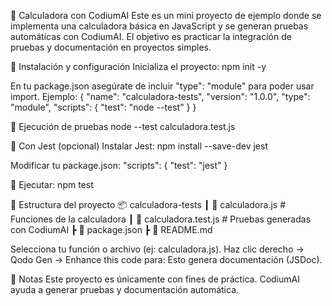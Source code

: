 🧮 Calculadora con CodiumAI
Este es un mini proyecto de ejemplo donde se implementa una calculadora básica en JavaScript y se generan pruebas automáticas con CodiumAI.
El objetivo es practicar la integración de pruebas y documentación en proyectos simples.


🚀 Instalación y configuración
Inicializa el proyecto:
npm init -y

En tu package.json asegúrate de incluir "type": "module" para poder usar import.
Ejemplo:
{
  "name": "calculadora-tests",
  "version": "1.0.0",
  "type": "module",
  "scripts": {
    "test": "node --test"
  }
}

🔧 Ejecución de pruebas
node --test calculadora.test.js


🤖 Con Jest (opcional)
Instalar Jest:
npm install --save-dev jest

Modificar tu package.json:
"scripts": {
  "test": "jest"
}

🔧 Ejecutar:
npm test


📂 Estructura del proyecto
📦 calculadora-tests
 ┃ 📜 calculadora.js      # Funciones de la calculadora
 ┃ 📜 calculadora.test.js # Pruebas generadas con CodiumAI
 ┣ 📜 package.json
 ┣ 📜 README.md

 
Selecciona tu función o archivo (ej: calculadora.js).
Haz clic derecho → Qodo Gen → Enhance this code para:
Esto genera documentación (JSDoc).

📌 Notas
Este proyecto es únicamente con fines de práctica.
CodiumAI ayuda a generar pruebas y documentación automática.

